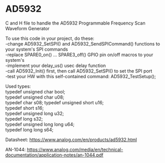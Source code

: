 # AD5932
C and H file to handle the AD5932 Programmable Frequency Scan Waveform Generator

To use this code in your project, do these:<br/>
-change AD5932_SetSPI() and AD5932_SendSPICommand() functions to your system's SPI commands<br/>
-replace SPARE0_on() ... SPARE3_off() GPIO pin on/off macros to your system's<br/>
-implement your delay_us() usec delay function<br/>
-call AD5932_Init() first, then call AD5932_SetSPI() to set the SPI port<br/>
-test your HW with this self-contained command: AD5932_TestSetup();<br/>

Used types:<br/>
typedef unsigned char bool;<br/>
typedef unsigned char u08;<br/>
typedef char s08;
typedef unsigned short u16;<br/>
typedef short s16;<br/>
typedef unsigned long u32;<br/>
typedef long s32;<br/>
typedef unsigned long long u64;<br/>
typedef long long s64;<br/>

Datasheet:
https://www.analog.com/en/products/ad5932.html

AN-1044:
https://www.analog.com/media/en/technical-documentation/application-notes/an-1044.pdf
